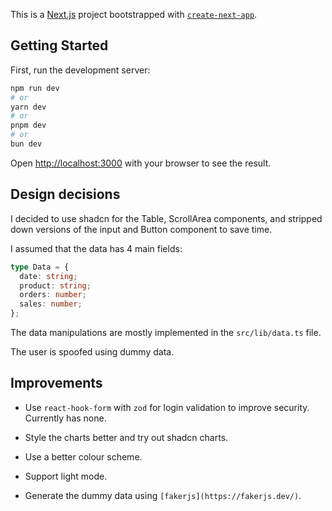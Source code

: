 This is a [Next.js](https://nextjs.org/) project bootstrapped with [`create-next-app`](https://github.com/vercel/next.js/tree/canary/packages/create-next-app).

## Getting Started

First, run the development server:

```bash
npm run dev
# or
yarn dev
# or
pnpm dev
# or
bun dev
```

Open [http://localhost:3000](http://localhost:3000) with your browser to see the result.

## Design decisions

I decided to use shadcn for the Table, ScrollArea components, and stripped down versions of the input and Button component to save time.

I assumed that the data has 4 main fields:

```typescript
type Data = {
  date: string;
  product: string;
  orders: number;
  sales: number;
};
```

The data manipulations are mostly implemented in the `src/lib/data.ts` file.

The user is spoofed using dummy data.

## Improvements

- Use `react-hook-form` with `zod` for login validation to improve security. Currently has none.

- Style the charts better and try out shadcn charts.

- Use a better colour scheme.

- Support light mode.

- Generate the dummy data using `[fakerjs](https://fakerjs.dev/)`.
